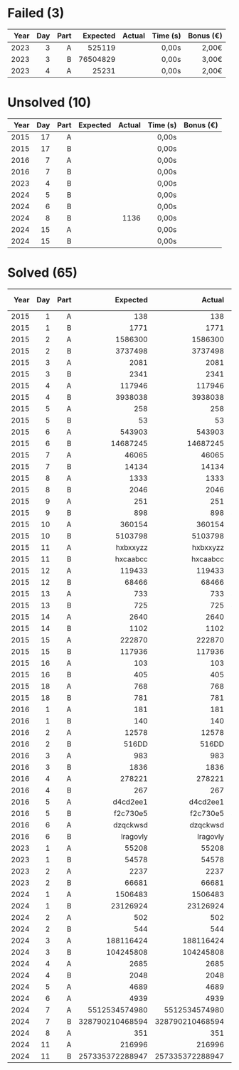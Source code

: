 # Failed (3)
| Year | Day | Part | Expected | Actual | Time (s) | Bonus (€) |
| ----:| ---:| ----:| --------:| ------:| --------:| ---------:|
| 2023 |   3 |    A |   525119 |        |    0,00s |     2,00€ |
| 2023 |   3 |    B | 76504829 |        |    0,00s |     3,00€ |
| 2023 |   4 |    A |    25231 |        |    0,00s |     2,00€ |
# Unsolved  (10)
| Year | Day | Part | Expected | Actual | Time (s) | Bonus (€) |
| ----:| ---:| ----:| --------:| ------:| --------:| ---------:|
| 2015 |  17 |    A |          |        |    0,00s |           |
| 2015 |  17 |    B |          |        |    0,00s |           |
| 2016 |   7 |    A |          |        |    0,00s |           |
| 2016 |   7 |    B |          |        |    0,00s |           |
| 2023 |   4 |    B |          |        |    0,00s |           |
| 2024 |   5 |    B |          |        |    0,00s |           |
| 2024 |   6 |    B |          |        |    0,00s |           |
| 2024 |   8 |    B |          |   1136 |    0,00s |           |
| 2024 |  15 |    A |          |        |    0,00s |           |
| 2024 |  15 |    B |          |        |    0,00s |           |
# Solved  (65)
| Year | Day | Part |        Expected |          Actual | Time (s) | Bonus (€) |
| ----:| ---:| ----:| ---------------:| ---------------:| --------:| ---------:|
| 2015 |   1 |    A |             138 |             138 |    0,00s |     5,00€ |
| 2015 |   1 |    B |            1771 |            1771 |    0,00s |    10,00€ |
| 2015 |   2 |    A |         1586300 |         1586300 |    0,00s |     5,00€ |
| 2015 |   2 |    B |         3737498 |         3737498 |    0,00s |    10,00€ |
| 2015 |   3 |    A |            2081 |            2081 |    0,00s |     5,00€ |
| 2015 |   3 |    B |            2341 |            2341 |    0,00s |    10,00€ |
| 2015 |   4 |    A |          117946 |          117946 |    0,11s |     5,00€ |
| 2015 |   4 |    B |         3938038 |         3938038 |    0,66s |    10,00€ |
| 2015 |   5 |    A |             258 |             258 |    0,01s |     5,00€ |
| 2015 |   5 |    B |              53 |              53 |    0,01s |    10,00€ |
| 2015 |   6 |    A |          543903 |          543903 |    0,05s |     5,00€ |
| 2015 |   6 |    B |        14687245 |        14687245 |    0,05s |    10,00€ |
| 2015 |   7 |    A |           46065 |           46065 |    0,00s |     5,00€ |
| 2015 |   7 |    B |           14134 |           14134 |    0,00s |    10,00€ |
| 2015 |   8 |    A |            1333 |            1333 |    0,01s |     5,00€ |
| 2015 |   8 |    B |            2046 |            2046 |    0,00s |    10,00€ |
| 2015 |   9 |    A |             251 |             251 |    5,03s |     5,00€ |
| 2015 |   9 |    B |             898 |             898 |    4,83s |    10,00€ |
| 2015 |  10 |    A |          360154 |          360154 |    0,04s |     5,00€ |
| 2015 |  10 |    B |         5103798 |         5103798 |    0,12s |    10,00€ |
| 2015 |  11 |    A |        hxbxxyzz |        hxbxxyzz |    0,01s |     5,00€ |
| 2015 |  11 |    B |        hxcaabcc |        hxcaabcc |    0,22s |    10,00€ |
| 2015 |  12 |    A |          119433 |          119433 |    0,00s |     5,00€ |
| 2015 |  12 |    B |           68466 |           68466 |    0,00s |    10,00€ |
| 2015 |  13 |    A |             733 |             733 |    4,94s |     5,00€ |
| 2015 |  13 |    B |             725 |             725 |    4,99s |    10,00€ |
| 2015 |  14 |    A |            2640 |            2640 |    0,03s |     5,00€ |
| 2015 |  14 |    B |            1102 |            1102 |    0,00s |    10,00€ |
| 2015 |  15 |    A |          222870 |          222870 |    0,07s |           |
| 2015 |  15 |    B |          117936 |          117936 |    0,04s |           |
| 2015 |  16 |    A |             103 |             103 |    0,00s |     5,00€ |
| 2015 |  16 |    B |             405 |             405 |    0,00s |    10,00€ |
| 2015 |  18 |    A |             768 |             768 |    0,09s |     5,00€ |
| 2015 |  18 |    B |             781 |             781 |    0,08s |    10,00€ |
| 2016 |   1 |    A |             181 |             181 |    0,00s |           |
| 2016 |   1 |    B |             140 |             140 |    0,00s |           |
| 2016 |   2 |    A |           12578 |           12578 |    0,00s |           |
| 2016 |   2 |    B |           516DD |           516DD |    0,00s |           |
| 2016 |   3 |    A |             983 |             983 |    0,00s |           |
| 2016 |   3 |    B |            1836 |            1836 |    0,00s |           |
| 2016 |   4 |    A |          278221 |          278221 |    0,03s |           |
| 2016 |   4 |    B |             267 |             267 |    0,01s |           |
| 2016 |   5 |    A |        d4cd2ee1 |        d4cd2ee1 |    1,68s |           |
| 2016 |   5 |    B |        f2c730e5 |        f2c730e5 |    4,07s |           |
| 2016 |   6 |    A |        dzqckwsd |        dzqckwsd |    0,00s |           |
| 2016 |   6 |    B |        lragovly |        lragovly |    0,00s |           |
| 2023 |   1 |    A |           55208 |           55208 |    0,00s |     2,00€ |
| 2023 |   1 |    B |           54578 |           54578 |    0,01s |     3,00€ |
| 2023 |   2 |    A |            2237 |            2237 |    0,00s |     2,00€ |
| 2023 |   2 |    B |           66681 |           66681 |    0,00s |     3,00€ |
| 2024 |   1 |    A |         1506483 |         1506483 |    0,00s |     3,00€ |
| 2024 |   1 |    B |        23126924 |        23126924 |    0,01s |     7,00€ |
| 2024 |   2 |    A |             502 |             502 |    0,00s |     3,00€ |
| 2024 |   2 |    B |             544 |             544 |    0,00s |     7,00€ |
| 2024 |   3 |    A |       188116424 |       188116424 |    0,00s |     3,00€ |
| 2024 |   3 |    B |       104245808 |       104245808 |    0,00s |     7,00€ |
| 2024 |   4 |    A |            2685 |            2685 |    0,01s |     3,00€ |
| 2024 |   4 |    B |            2048 |            2048 |    0,01s |     7,00€ |
| 2024 |   5 |    A |            4689 |            4689 |    0,00s |     5,00€ |
| 2024 |   6 |    A |            4939 |            4939 |    0,00s |     5,00€ |
| 2024 |   7 |    A |   5512534574980 |   5512534574980 |    0,04s |     3,00€ |
| 2024 |   7 |    B | 328790210468594 | 328790210468594 |    1,40s |     7,00€ |
| 2024 |   8 |    A |             351 |             351 |    0,00s |     5,00€ |
| 2024 |  11 |    A |          216996 |          216996 |    0,00s |     5,00€ |
| 2024 |  11 |    B | 257335372288947 | 257335372288947 |    0,05s |    10,00€ |
